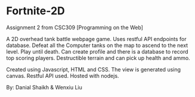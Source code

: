 # Fortnite-2D
Assignment 2 from CSC309 [Programming on the Web]

A 2D overhead tank battle webpage game. Uses restful API endpoints for database. Defeat all the Computer tanks on the map to ascend to the next level. Play until death. Can create profile and there is a database to record top scoring players. Destructible terrain and can pick up health and ammo.

Created using Javascript, HTML and CSS. The view is generated using canvas. Restful API used. Hosted with nodejs.

By: Danial Shaikh & Wenxiu Liu
